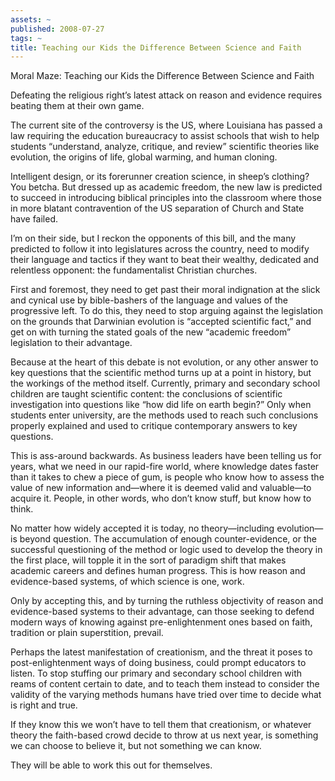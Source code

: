 ```yaml
---
assets: ~
published: 2008-07-27
tags: ~
title: Teaching our Kids the Difference Between Science and Faith
---
```

Moral Maze: Teaching our Kids the Difference Between Science and Faith

Defeating the religious right’s latest attack on reason and evidence
requires beating them at their own game.

The current site of the controversy is the US, where Louisiana has
passed a law requiring the education bureaucracy to assist schools that
wish to help students “understand, analyze, critique, and review”
scientific theories like evolution, the origins of life, global warming,
and human cloning.

Intelligent design, or its forerunner creation science, in sheep’s
clothing? You betcha. But dressed up as academic freedom, the new law is
predicted to succeed in introducing biblical principles into the
classroom where those in more blatant contravention of the US separation
of Church and State have failed.

I’m on their side, but I reckon the opponents of this bill, and the many
predicted to follow it into legislatures across the country, need to
modify their language and tactics if they want to beat their wealthy,
dedicated and relentless opponent: the fundamentalist Christian
churches.

First and foremost, they need to get past their moral indignation at the
slick and cynical use by bible-bashers of the language and values of the
progressive left. To do this, they need to stop arguing against the
legislation on the grounds that Darwinian evolution is “accepted
scientific fact,” and get on with turning the stated goals of the new
“academic freedom” legislation to their advantage.

Because at the heart of this debate is not evolution, or any other
answer to key questions that the scientific method turns up at a point
in history, but the workings of the method itself. Currently, primary
and secondary school children are taught scientific content: the
conclusions of scientific investigation into questions like “how did
life on earth begin?” Only when students enter university, are the
methods used to reach such conclusions properly explained and used to
critique contemporary answers to key questions.

This is ass-around backwards. As business leaders have been telling us
for years, what we need in our rapid-fire world, where knowledge dates
faster than it takes to chew a piece of gum, is people who know how to
assess the value of new information and—where it is deemed valid and
valuable—to acquire it. People, in other words, who don’t know stuff,
but know how to think.

No matter how widely accepted it is today, no theory—including
evolution—is beyond question. The accumulation of enough
counter-evidence, or the successful questioning of the method or logic
used to develop the theory in the first place, will topple it in the
sort of paradigm shift that makes academic careers and defines human
progress. This is how reason and evidence-based systems, of which
science is one, work.

Only by accepting this, and by turning the ruthless objectivity of
reason and evidence-based systems to their advantage, can those seeking
to defend modern ways of knowing against pre-enlightenment ones based on
faith, tradition or plain superstition, prevail.

Perhaps the latest manifestation of creationism, and the threat it poses
to post-enlightenment ways of doing business, could prompt educators to
listen. To stop stuffing our primary and secondary school children with
reams of content certain to date, and to teach them instead to consider
the validity of the varying methods humans have tried over time to
decide what is right and true.

If they know this we won’t have to tell them that creationism, or
whatever theory the faith-based crowd decide to throw at us next year,
is something we can choose to believe it, but not something we can know.

They will be able to work this out for themselves.
